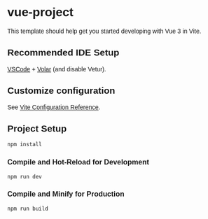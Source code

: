 # vue-project

This template should help get you started developing with Vue 3 in Vite.

## Recommended IDE Setup

[VSCode](https://code.visualstudio.com/) + [Volar](https://marketplace.visualstudio.com/items?itemName=Vue.volar) (and disable Vetur).

## Customize configuration

See [Vite Configuration Reference](https://vite.dev/config/).

## Project Setup

```sh
npm install
```

### Compile and Hot-Reload for Development

```sh
npm run dev
```

### Compile and Minify for Production

```sh
npm run build
```
<template>
  <div class="p-4 max-w-2xl mx-auto">
    <h1 class="text-2xl font-bold mb-4">Отправить отзыв</h1>

    <label class="block font-semibold mb-1" for="review">Текст отзыва:</label>
    <textarea
      id="review"
      v-model="reviewText"
      placeholder="Введите текст..."
      class="w-full h-32 p-2 border rounded mb-3"
    ></textarea>

    <button
      @click="submitReview"
      class="bg-blue-500 text-white px-4 py-2 rounded hover:bg-blue-600 mb-6"
    >
      Отправить
    </button>

    <div v-if="sentiment">
      <h2 class="font-bold text-lg mb-2">Эмоциональная характеристика</h2>
      <textarea
        class="w-full h-24 p-2 border rounded"
        :value="sentiment"
        readonly
      ></textarea>
    </div>
  </div>
</template>

<script>
export default {
  data() {
    return {
      reviewText: '',
      sentiment: ''
    };
  },
  methods: {
    async submitReview() {
      // Отправка отзыва на backend (замени URL своим)
      const response = await fetch('https://your-backend-endpoint.com/review', {
        method: 'POST',
        headers: { 'Content-Type': 'application/json' },
        body: JSON.stringify({ text: this.reviewText })
      });

      const data = await response.json();
      this.sentiment = data.sentiment || 'Нет результата';
    }
  }
};
</script>

<style>
body {
  font-family: Arial, sans-serif;
}
</style>

